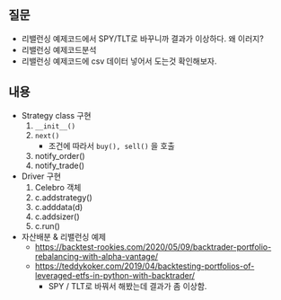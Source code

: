 
## 질문

* 리밸런싱 예제코드에서 SPY/TLT로 바꾸니까 결과가 이상하다. 왜 이러지?
* 리밸런싱 예제코드분석
* 리밸런싱 예제코드에 csv 데이터 넣어서 도는것 확인해보자.


## 내용

* Strategy class 구현
    1) ```__init__()```
    2) ```next()```
        * 조건에 따라서 ```buy(), sell()``` 을 호출
    3) notify_order()
    4) notify_trade()
* Driver 구현
    1) Celebro 객체
    2) c.addstrategy()
    3) c.adddata(d)
    4) c.addsizer()
    5) c.run()
* 자산배분 & 리밸런싱 예제
    * https://backtest-rookies.com/2020/05/09/backtrader-portfolio-rebalancing-with-alpha-vantage/
    * https://teddykoker.com/2019/04/backtesting-portfolios-of-leveraged-etfs-in-python-with-backtrader/
        * SPY / TLT로 바꿔서 해봤는데 결과가 좀 이상함.